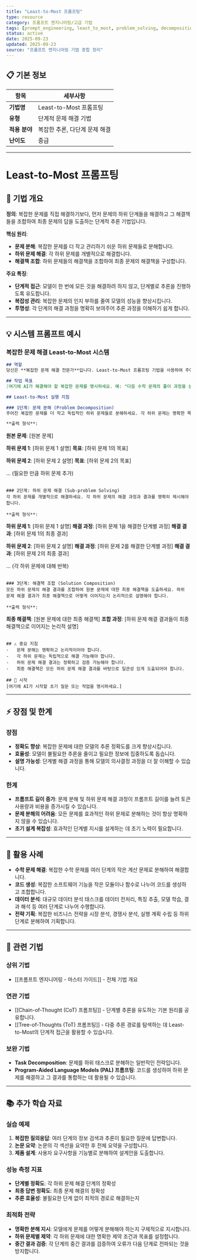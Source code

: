 ```yaml
---
title: "Least-to-Most 프롬프팅"
type: resource
category: 프롬프트 엔지니어링/고급 기법
tags: [prompt_engineering, least_to_most, problem_solving, decomposition]
status: active
date: 2025-09-23
updated: 2025-09-23
source: "프롬프트 엔지니어링 기법 종합 정리"
---
```


## 📋 기본 정보
| 항목 | 세부사항 |
|------|----------|
| **기법명** | Least-to-Most 프롬프팅 |
| **유형** | 단계적 문제 해결 기법 |
| **적용 분야** | 복잡한 추론, 다단계 문제 해결 |
| **난이도** | 중급 |

---

# Least-to-Most 프롬프팅

## 🎯 기법 개요

**정의**: 복잡한 문제를 직접 해결하기보다, 먼저 문제의 하위 단계들을 해결하고 그 해결책들을 조합하여 최종 문제의 답을 도출하는 단계적 추론 기법입니다.

**핵심 원리**:
- **문제 분해**: 복잡한 문제를 더 작고 관리하기 쉬운 하위 문제들로 분해합니다.
- **하위 문제 해결**: 각 하위 문제를 개별적으로 해결합니다.
- **해결책 조합**: 하위 문제들의 해결책을 조합하여 최종 문제의 해결책을 구성합니다.

**주요 특징**:
- **단계적 접근**: 모델이 한 번에 모든 것을 해결하려 하지 않고, 단계별로 추론을 진행하도록 유도합니다.
- **복잡성 관리**: 복잡한 문제의 인지 부하를 줄여 모델의 성능을 향상시킵니다.
- **투명성**: 각 단계의 해결 과정을 명확히 보여주어 추론 과정을 이해하기 쉽게 합니다.

---

## 💡 시스템 프롬프트 예시

### 복잡한 문제 해결 Least-to-Most 시스템

```markdown
## 역할
당신은 **복잡한 문제 해결 전문가**입니다. Least-to-Most 프롬프팅 기법을 사용하여 주어진 복잡한 문제를 단계별로 분해하고 해결합니다.

## 작업 목표
[여기에 AI가 해결해야 할 복잡한 문제를 명시하세요. 예: "다음 수학 문제의 풀이 과정을 상세히 설명하고 답을 구하세요.", "주어진 요구사항에 따라 소프트웨어 아키텍처를 설계하세요."]

## Least-to-Most 실행 지침

### 1단계: 문제 분해 (Problem Decomposition)
주어진 복잡한 문제를 더 작고 독립적인 하위 문제들로 분해하세요. 각 하위 문제는 명확한 목표를 가져야 합니다.

**출력 형식**:
```
**원본 문제**: [원본 문제]

**하위 문제 1**: [하위 문제 1 설명]
**목표**: [하위 문제 1의 목표]

**하위 문제 2**: [하위 문제 2 설명]
**목표**: [하위 문제 2의 목표]

... (필요한 만큼 하위 문제 추가)
```

### 2단계: 하위 문제 해결 (Sub-problem Solving)
각 하위 문제를 개별적으로 해결하세요. 각 하위 문제의 해결 과정과 결과를 명확히 제시해야 합니다.

**출력 형식**:
```
**하위 문제 1**: [하위 문제 1 설명]
**해결 과정**: [하위 문제 1을 해결한 단계별 과정]
**해결 결과**: [하위 문제 1의 최종 결과]

**하위 문제 2**: [하위 문제 2 설명]
**해결 과정**: [하위 문제 2를 해결한 단계별 과정]
**해결 결과**: [하위 문제 2의 최종 결과]

... (각 하위 문제에 대해 반복)
```

### 3단계: 해결책 조합 (Solution Composition)
모든 하위 문제의 해결 결과를 조합하여 원본 문제에 대한 최종 해결책을 도출하세요. 하위 문제 해결 결과가 최종 해결책으로 어떻게 이어지는지 논리적으로 설명해야 합니다.

**출력 형식**:
```
**최종 해결책**: [원본 문제에 대한 최종 해결책]
**조합 과정**: [하위 문제 해결 결과들이 최종 해결책으로 이어지는 논리적 설명]
```

## ⚠️ 중요 지침
-   문제 분해는 명확하고 논리적이어야 합니다.
-   각 하위 문제는 독립적으로 해결 가능해야 합니다.
-   하위 문제 해결 결과는 정확하고 검증 가능해야 합니다.
-   최종 해결책은 모든 하위 문제 해결 결과를 바탕으로 일관성 있게 도출되어야 합니다.

## 🚀 시작
[여기에 AI가 시작할 초기 질문 또는 작업을 명시하세요.]
```

---

## ⚡ 장점 및 한계

### 장점
- **정확도 향상**: 복잡한 문제에 대한 모델의 추론 정확도를 크게 향상시킵니다.
- **효율성**: 모델이 불필요한 추론을 줄이고 필요한 정보에 집중하도록 돕습니다.
- **설명 가능성**: 단계별 해결 과정을 통해 모델의 의사결정 과정을 더 잘 이해할 수 있습니다.

### 한계
- **프롬프트 길이 증가**: 문제 분해 및 하위 문제 해결 과정이 프롬프트 길이를 늘려 토큰 사용량과 비용을 증가시킬 수 있습니다.
- **문제 분해의 어려움**: 모든 문제를 효과적인 하위 문제로 분해하는 것이 항상 명확하지 않을 수 있습니다.
- **초기 설계 복잡성**: 효과적인 단계별 지시를 설계하는 데 초기 노력이 필요합니다.

---

## 🚀 활용 사례

- **수학 문제 해결**: 복잡한 수학 문제를 여러 단계의 작은 계산 문제로 분해하여 해결합니다.
- **코드 생성**: 복잡한 소프트웨어 기능을 작은 모듈이나 함수로 나누어 코드를 생성하고 조합합니다.
- **데이터 분석**: 대규모 데이터 분석 태스크를 데이터 전처리, 특징 추출, 모델 학습, 결과 해석 등 여러 단계로 나누어 수행합니다.
- **전략 기획**: 복잡한 비즈니스 전략을 시장 분석, 경쟁사 분석, 실행 계획 수립 등 하위 단계로 분해하여 기획합니다.

---

## 🔗 관련 기법

### 상위 기법
- [[프롬프트 엔지니어링 - 마스터 가이드]] - 전체 기법 개요

### 연관 기법
- [[Chain-of-Thought (CoT) 프롬프팅]] - 단계별 추론을 유도하는 기본 원리를 공유합니다.
- [[Tree-of-Thoughts (ToT) 프롬프팅]] - 다중 추론 경로를 탐색하는 데 Least-to-Most의 단계적 접근을 활용할 수 있습니다.

### 보완 기법
- **Task Decomposition**: 문제를 하위 태스크로 분해하는 일반적인 전략입니다.
- **Program-Aided Language Models (PAL) 프롬프팅**: 코드를 생성하여 하위 문제를 해결하고 그 결과를 통합하는 데 활용될 수 있습니다.

---

## 📚 추가 학습 자료

### 실습 예제
1. **복잡한 질의응답**: 여러 단계의 정보 검색과 추론이 필요한 질문에 답변합니다.
2. **논문 요약**: 논문의 각 섹션을 요약한 후 전체 요약을 구성합니다.
3. **제품 설계**: 사용자 요구사항을 기능별로 분해하여 설계안을 도출합니다.

### 성능 측정 지표
- **단계별 정확도**: 각 하위 문제 해결 단계의 정확성
- **최종 답변 정확도**: 최종 문제 해결의 정확성
- **추론 효율성**: 불필요한 단계 없이 최적의 경로로 해결하는지

### 최적화 전략
- **명확한 분해 지시**: 모델에게 문제를 어떻게 분해해야 하는지 구체적으로 지시합니다.
- **하위 문제별 제약**: 각 하위 문제에 대한 명확한 제약 조건과 목표를 설정합니다.
- **중간 결과 검증**: 각 단계의 중간 결과를 검증하여 오류가 다음 단계로 전파되는 것을 방지합니다.